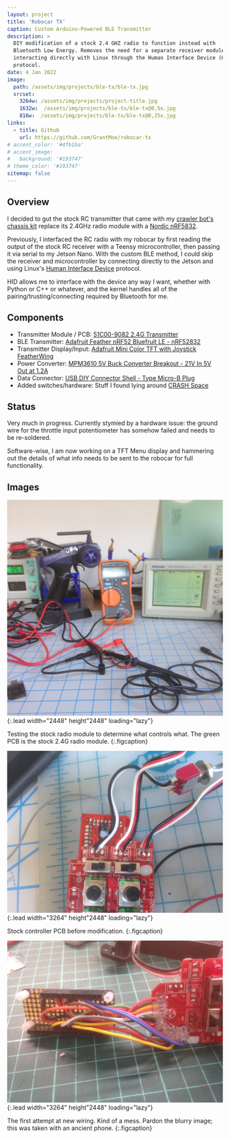 ```yaml
---
layout: project
title: 'Robocar TX'
caption: Custom Arduino-Powered BLE Transmitter
description: >
  DIY modification of a stock 2.4 GHZ radio to function instead with 
  Bluetooth Low Energy. Removes the need for a separate receiver module, 
  interacting directly with Linux through the Human Interface Device (HID) 
  protocol. 
date: 4 Jan 2022
image: 
  path: /assets/img/projects/ble-tx/ble-tx.jpg
  srcset: 
    3264w: /assets/img/projects/project-title.jpg
    1632w:  /assets/img/projects/ble-tx/ble-tx@0,5x.jpg
    816w:  /assets/img/projects/ble-tx/ble-tx@0,25x.jpg
links:
  - title: Github
    url: https://github.com/GrantMoe/robocar-tx
# accent_color: '#4fb1ba'
# accent_image:
#   background: '#193747'
# theme_color: '#193747'
sitemap: false
---
```

<!--spacer to prevent body header replacing title-->
## Overview

I decided to gut the stock RC transmitter that came with my [crawler bot's](/projects/crawler-bot) [chassis kit](https://www.nitrorcx.com/03c09-madtorque-orange.html) 
replace its 2.4GHz radio module with a [Nordic nRF5832](https://www.nordicsemi.com/products/nrf52832).

Previously, I interfaced the RC radio with my robocar by first reading
the output of the stock RC receiver with a Teensy microcontroller, then 
passing it via serial to my Jetson Nano. With the custom BLE method, I 
could skip the receiver and microcontroller by connecting directly to the
Jetson and using Linux's [Human Interface Device](https://en.wikipedia.org/wiki/Human_interface_device) protocol.

HID allows me to interface with the device any way I want, whether with Python
or C++ or whatever, and the kernel handles all of the pairing/trusting/connecting
required by Bluetooth for me.

## Components
- Transmitter Module / PCB: [51C00-9082 2.4G Transmitter](https://www.nitrorcx.com/51c00-90820.html)
- BLE Transmitter: [Adafruit Feather nRF52 Bluefruit LE - nRF52832](https://www.adafruit.com/product/3406)
- Transmitter Display/Input: [Adafruit Mini Color TFT with Joystick FeatherWing](https://www.adafruit.com/product/3321)
- Power Converter: [MPM3610 5V Buck Converter Breakout - 21V In 5V Out at 1.2A](https://www.adafruit.com/product/4739)
- Data Connector: [USB DIY Connector Shell - Type Micro-B Plug](https://www.adafruit.com/product/1390)
- Added switches/hardware: Stuff I found lying around [CRASH Space](https://blog.crashspace.org/)

## Status
Very much in progress. Currently stymied by a hardware issue: the ground wire for the throttle input potentiometer has somehow failed and needs to be re-soldered.

Software-wise, I am now working on a TFT Menu display and hammering out the details of what info needs to be sent to the robocar for full functionality.

## Images
![stock TX testing](/assets/img/projects/ble-tx/ble-tx-testing.jpg){:.lead width="2448" height"2448" loading="lazy"}

Testing the stock radio module to determine what controls what. The green PCB is the stock 2.4G radio module.
{:.figcaption}

![stock TX wiring](/assets/img/projects/ble-tx/ble-tx-before.jpg){:.lead width="3264" height"2448" loading="lazy"}

Stock controller PCB before modification.
{:.figcaption}

![new wiring version 1](/assets/img/projects/ble-tx/ble-tx.jpg){:.lead width="3264" height"2448" loading="lazy"}

The first attempt at new wiring. Kind of a mess. Pardon the blurry image; this was taken with an ancient phone.
{:.figcaption}